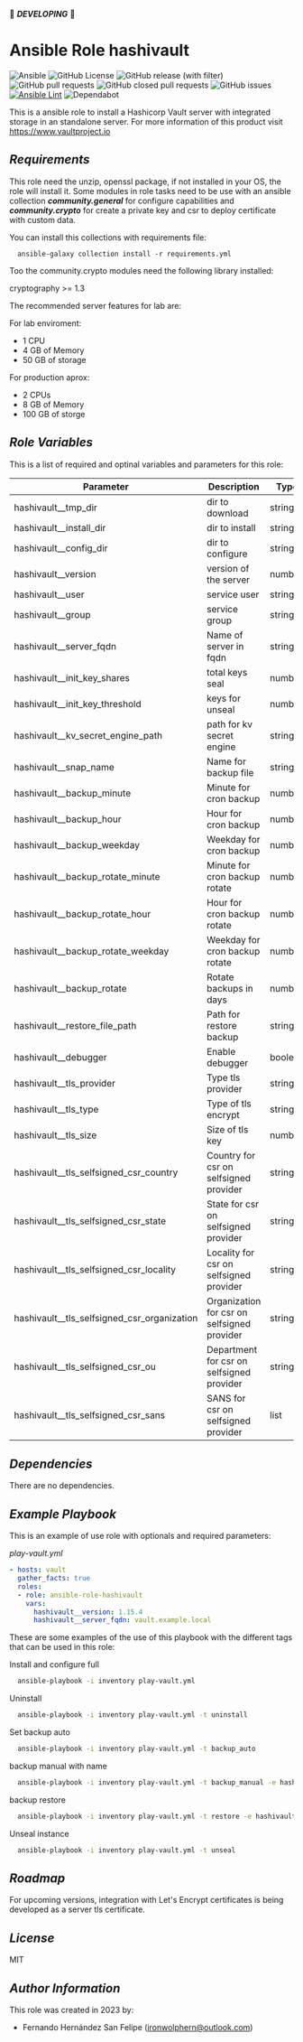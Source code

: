 :construction: ***DEVELOPING*** :construction:

**Ansible Role hashivault**
===========================

![Ansible](https://img.shields.io/badge/ansible-%231A1918.svg?style=flat&logo=ansible&logoColor=white)
![GitHub License](https://img.shields.io/github/license/ironwolphern/ansible-role-hashivault)
![GitHub release (with filter)](https://img.shields.io/github/v/release/ironwolphern/ansible-role-hashivault)
![GitHub pull requests](https://img.shields.io/github/issues-pr/ironwolphern/ansible-role-hashivault)
![GitHub closed pull requests](https://img.shields.io/github/issues-pr-closed/ironwolphern/ansible-role-hashivault)
![GitHub issues](https://img.shields.io/github/issues/ironwolphern/ansible-role-hashivault)
[![Ansible Lint](https://github.com/ironwolphern/ansible-role-hashivault/actions/workflows/ansible-lint.yml/badge.svg)](https://github.com/ironwolphern/ansible-role-hashivault/actions/workflows/ansible-lint.yml)
![Dependabot](https://badgen.net/github/dependabot/ironwolphern/ansible-role-hashivault)

This is a ansible role to install a Hashicorp Vault server with integrated storage in an standalone server.
For more information of this product visit https://www.vaultproject.io

*Requirements*
--------------

This role need the unzip, openssl package, if not installed in your OS, the role will install it. Some modules in role tasks need to be use with an ansible collection ***community.general*** for configure capabilities and ***community.crypto*** for create a private key and csr to deploy certificate with custom data.

You can install this collections with requirements file:
```shell
  ansible-galaxy collection install -r requirements.yml
```

Too the community.crypto modules need the following library installed:

cryptography >= 1.3

The recommended server features for lab are:

For lab enviroment:

  - 1 CPU
  - 4 GB of Memory
  - 50 GB of storage

For production aprox:

  - 2 CPUs
  - 8 GB of Memory
  - 100 GB of storge

*Role Variables*
----------------

This is a list of required and optinal variables and parameters for this role:

| **Parameter** | **Description** | **Type** | **Default** | **Options** | **Required** |
|---------------|-----------------|----------|:-----------:|:-----------:|:------------:|
| hashivault__tmp_dir | dir to download | string | /tmp/hashivault | | no |
| hashivault__install_dir | dir to install | string | /opt/vault | | no |
| hashivault__config_dir | dir to configure | string | /etc/vault.d | | no |
| hashivault__version | version of the server | number | 1.15.4 | | yes |
| hashivault__user | service user | string | vault | | no |
| hashivault__group | service group | string | vault | | no |
| hashivault__server_fqdn | Name of server in fqdn | string | vault.example.local | | yes |
| hashivault__init_key_shares | total keys seal | number | 5 | | no |
| hashivault__init_key_threshold | keys for unseal | number | 3 | | no |
| hashivault__kv_secret_engine_path | path for kv secret engine | string | secrets | | no |
| hashivault__snap_name | Name for backup file | string | backup | | no |
| hashivault__backup_minute | Minute for cron backup | number | 0 | | no |
| hashivault__backup_hour | Hour for cron backup | number | 0 | | no |
| hashivault__backup_weekday | Weekday for cron backup | number | * | | no |
| hashivault__backup_rotate_minute | Minute for cron backup rotate | number | 0 | | no |
| hashivault__backup_rotate_hour | Hour for cron backup rotate | number | 0 | | no |
| hashivault__backup_rotate_weekday | Weekday for cron backup rotate | number | 6 | | no |
| hashivault__backup_rotate | Rotate backups in days | number | 7 | | no |
| hashivault__restore_file_path | Path for restore backup | string | '' | | no |
| hashivault__debugger | Enable debugger | boolean | false | true/false | no |
| hashivault__tls_provider | Type tls provider | string | selfsigned | selfsigned/custom | no |
| hashivault__tls_type | Type of tls encrypt | string | RSA | RSA/DSA/ECC | no |
| hashivault__tls_size | Size of tls key | number | 4096 | | no |
| hashivault__tls_selfsigned_csr_country | Country for csr on selfsigned provider | string | ES | | no |
| hashivault__tls_selfsigned_csr_state | State for csr on selfsigned provider | string | Madrid | | no |
| hashivault__tls_selfsigned_csr_locality | Locality for csr on selfsigned provider | string | Madrid | | no |
| hashivault__tls_selfsigned_csr_organization | Organization for csr on selfsigned provider | string | My Company | | no |
| hashivault__tls_selfsigned_csr_ou | Department for csr on selfsigned provider | string | IT | | no |
| hashivault__tls_selfsigned_csr_sans | SANS for csr on selfsigned provider | list | [] | email, URI, DNS, RID, IP, dirName, otherName | no |

*Dependencies*
--------------

There are no dependencies.

*Example Playbook*
------------------

This is an example of use role with optionals and required parameters:

*play-vault.yml*
```yaml
- hosts: vault
  gather_facts: true
  roles:
  - role: ansible-role-hashivault
    vars:
      hashivault__version: 1.15.4
      hashivault__server_fqdn: vault.example.local
```

These are some examples of the use of this playbook with the different tags that can be used in this role:

Install and configure full
```bash
  ansible-playbook -i inventory play-vault.yml
```
Uninstall
```bash
  ansible-playbook -i inventory play-vault.yml -t uninstall
```
Set backup auto
```bash
  ansible-playbook -i inventory play-vault.yml -t backup_auto
```
backup manual with name
```bash
  ansible-playbook -i inventory play-vault.yml -t backup_manual -e hashivault__snap_name=my_backup
```
backup restore
```bash
  ansible-playbook -i inventory play-vault.yml -t restore -e hashivault__restore_file_path=my_backup.snap
```
Unseal instance
```bash
  ansible-playbook -i inventory play-vault.yml -t unseal
```

*Roadmap*
---------

For upcoming versions, integration with Let's Encrypt certificates is being developed as a server tls certificate.

*License*
---------

MIT

*Author Information*
--------------------

This role was created in 2023 by:

- Fernando Hernández San Felipe (ironwolphern@outlook.com)
